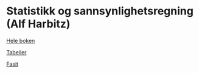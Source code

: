 # Statistikk og sannsynlighetsregning (Alf Harbitz)

<a id="raw-url" href="https://github.com/nsfnost/Harbitz/blob/main/Harbitz.pdf">Hele boken</a>

<a id="raw-url" href="https://github.com/nsfnost/Harbitz/blob/main/Harbitz_tabeller.pdf">Tabeller</a>

<a id="raw-url" href="https://github.com/nsfnost/Harbitz/blob/main/Harbitz_fasit_2021_0905.pdf">Fasit</a>


